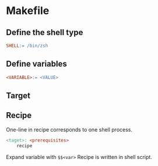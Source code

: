 # Makefile
## Define the shell type
```Makefile
SHELL:= /bin/zsh
```

## Define variables
```Makefile
<VARIABLE>:= <VALUE>
```

## Target
## Recipe
One-line in recipe corresponds to one shell process.

```Makefile
<taget>: <prerequisites>
    recipe
```
Expand variable with `$$<var>`
Recipe is written in shell script.
